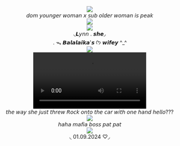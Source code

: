  
<div align="center">
  <img src="https://komarev.com/ghpvc/?username=your-github-username&label=★">
</div>

<div align="center">
𝘥𝘰𝘮 𝘺𝘰𝘶𝘯𝘨𝘦𝘳 𝘸𝘰𝘮𝘢𝘯 𝘹 𝘴𝘶𝘣 𝘰𝘭𝘥𝘦𝘳 𝘸𝘰𝘮𝘢𝘯 𝘪𝘴 𝘱𝘦𝘢𝘬
</div>

<div align="center">
  <img src= "https://i.imgur.com/TbItnVV.webp">
</div>

<div align=" center">
<img src="https://64.media.tumblr.com/33e40974b0be6c7e1152ff61d3439c82/b13761e5842ed7c7-19/s500x750/5ad6895cb6b1c3e3a482eecec83d6c1c6f7a138c.pnj">
</div>

<div align="center">
◟𝙇𝘺𝘯𝘯 . 𝙨𝙝𝙚◞
</div>
<div align="center">
. ᯓ 𝘽𝙖𝙡𝙖𝙡𝙖𝙞𝙠𝙖'𝙨 
  ᡣ𐭩 𝙬𝙞𝙛𝙚𝙮 ^_^
  
  <div align="center">
  <img src= "https://i.imgur.com/TbItnVV.webp">
 </div>
 
<div align="center">
<video src="https://github.com/user-attachments/assets/94e3a2be-dca2-4257-ac02-898a2e9abbc4">
</div>

 <div align="center">
𝘵𝘩𝘦 𝘸𝘢𝘺 𝘴𝘩𝘦 𝘫𝘶𝘴𝘵 𝘵𝘩𝘳𝘦𝘸 𝘙𝘰𝘤𝘬 𝘰𝘯𝘵𝘰 𝘵𝘩𝘦 𝘤𝘢𝘳 𝘸𝘪𝘵𝘩 𝘰𝘯𝘦 𝘩𝘢𝘯𝘥 𝘩𝘦𝘭𝘭𝘰??? 
</div>

<div align="center">
 <img src="https://github.com/user-attachments/assets/00964f5e-088d-4a64-9578-8723a6d46e15">
</div>
<div align="center">
𝘩𝘢𝘩𝘢 𝘮𝘢𝘧𝘪𝘢 𝘣𝘰𝘴𝘴 𝘱𝘢𝘵 𝘱𝘢𝘵
</div>
<div align="center">
  <img src= "https://i.imgur.com/TbItnVV.webp">
</div>
<div align="center">
◟ 01.09.2024 ♡◞
</div>

